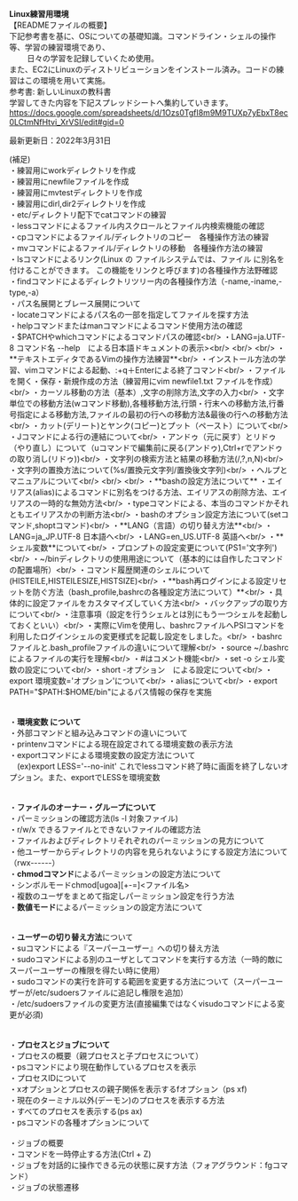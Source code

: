**Linux練習用環境**<br/>
【READMEファイルの概要】<br/>
下記参考書を基に、OSについての基礎知識。コマンドライン・シェルの操作等、学習の練習環境であり、<br/>　　
日々の学習を記録していくため使用。<br/>
また、EC2にLinuxのディストリビューションをインストール済み。コードの練習はこの環境を用いて実施。
<br/>
参考書: 新しいLinuxの教科書　　
<br/>
学習してきた内容を下記スプレッドシートへ集約していきます。<br/>
https://docs.google.com/spreadsheets/d/1Ozs0TgfI8m9M9TUXp7yEbxT8ec0LCtmNfHtvi_XrVSI/edit#gid=0


最新更新日：2022年3月31日

(補足)<br/>
・練習用にworkディレクトリを作成<br/>
・練習用にnewfileファイルを作成<br/>
・練習用にmvtestディレクトリを作成<br/>
・練習用にdirl,dir2ディレクトリを作成<br/>
・etc/ディレクトリ配下でcatコマンドの練習<br/>
・lessコマンドによるファイル内スクロールとファイル内検索機能の確認<br/>
・cpコマンドによるファイル/ディレクトリのコピー　各種操作方法の練習<br/>
・mvコマンドによるファイル/ディレクトリの移動　各種操作方法の練習<br/>
・lsコマンドによるリンク(Linux の ファイルシステムでは、ファイル に別名を付けることができます。 この機能をリンクと呼びます)の各種操作方法野確認<br/>
・findコマンドによるディレクトリツリー内の各種操作方法（-name,-iname,-type,-a）<br/>
・パス名展開とブレース展開について<br/>
・locateコマンドによるパス名の一部を指定してファイルを探す方法<br/>
・helpコマンドまたはmanコマンドによるコマンド使用方法の確認<br/>
・$PATCHやwhichコマンドによるコマンドパスの確認<br/>
・LANG=ja.UTF-8 コマンド名 --help　による日本語ドキュメントの表示><br/>
<br/>
<br/>
  ・**テキストエディタであるVimの操作方法練習**<br/>
    ・インストール方法の学習、vimコマンドによる起動、:+q＋Enterによる終了コマンド<br/>
    ・ファイルを開く・保存・新規作成の方法（練習用にvim newfile1.txt ファイルを作成）<br/>
    ・カーソル移動の方法（基本）,文字の削除方法,文字の入力<br/>
    ・文字単位での移動方法(wコマンド移動),各種移動方法,行頭・行末への移動方法,行番号指定による移動方法,ファイルの最初の行への移動方法&最後の行への移動方法<br/>
    ・カット(デリート)とヤンク(コピー)とプット（ペースト）について<br/>
    ・Jコマンドによる行の連結について<br/>
    ・アンドゥ（元に戻す）とリドゥ（やり直し）について（uコマンドで編集前に戻る(アンドゥ),Ctrl+rでアンドゥの取り消し(リドゥ))<br/>
    ・文字列の検索方法と結果の移動方法(/,?,n,N)<br/>
    ・文字列の置換方法について(%s/置換元文字列/置換後文字列)<br/>
    ・ヘルプとマニュアルについて<br/>
<br/>
<br/>
  ・**bashの設定方法について**
    ・エイリアス(alias)によるコマンドに別名をつける方法、エイリアスの削除方法、エイリアスの一時的な無効方法<br/>
    ・typeコマンドによる、本当のコマンドかそれともエイリアスかの判断方法<br/>
    ・bashのオプション設定方法について(setコマンド,shoptコマンド)<br/>
    ・**LANG（言語）の切り替え方法**<br/>
      ・LANG=ja_JP.UTF-8 日本語へ<br/>
      ・LANG=en_US.UTF-8 英語へ<br/>
    ・**シェル変数**について<br/>
      ・プロンプトの設定変更について(PS1='文字列')<br/>
      ・~/binディレクトリの使用用途について（基本的には自作したコマンドの配置場所）<br/>
      ・コマンド履歴関連のシェルについて(HISTEILE,HISTEILESIZE,HISTSIZE)<br/>
    ・**bash再ログインによる設定リセットを防ぐ方法（bash_profile,bashrcの各種設定方法について）**<br/>
      ・具体的に設定ファイルをカスタマイズしていく方法<br/>
      ・バックアップの取り方について<br/>
      ・注意事項（設定を行うシェルとは別にもう一つシェルを起動しておくといい）<br/>
      ・実際にVimを使用し、bashrcファイルへPSIコマンドを利用したログインシェルの変更様式を記載し設定をしました。<br/>
      ・bashrcファイルと.bash_profileファイルの違いについて理解<br/>
      ・source ~/.bashrc によるファイルの実行を理解<br/>
      ・#はコメント機能<br/>
      ・set -o シェル変数の設定について<br/>
      ・short -オプション　による設定について<br/>
      ・export 環境変数='オプション'について<br/>
      ・aliasについて<br/>
      ・export PATH="$PATH:$HOME/bin"によるパス情報の保存を実施<br/>
<br/>
<br/>
  ・**環境変数 について**<br/>
    ・外部コマンドと組み込みコマンドの違いについて<br/>
    ・printenvコマンドによる現在設定されてる環境変数の表示方法<br/>
    ・exportコマンドによる環境変数の設定方法について<br/>
    　(ex)export LESS='--no-init' これでlessコマンド終了時に画面を終了しないオプション。また、exportでLESSを環境変数<br/>
<br/>
<br/>
  ・**ファイルのオーナー・グループについて**<br/>
    ・パーミッションの確認方法(ls -l 対象ファイル)<br/>
    ・r/w/x できるファイルとできないファイルの確認方法<br/>
    ・ファイルおよびディレクトリそれぞれのパーミッションの見方について<br/>
    ・他ユーザーからディレクトリの内容を見られないようにする設定方法について（rwx------）<br/>
    ・**chmodコマンド**によるパーミッションの設定方法について<br/>
      ・シンボルモードchmod[ugoa][+-=]<ファイル名><br/>
      ・複数のユーザをまとめて指定しパーミッション設定を行う方法<br/>
    ・**数値モード**によるパーミッションの設定方法について<br/>
<br/>
<br/>
  ・**ユーザーの切り替え方法**について<br/>
    ・suコマンドによる『スーパーユーザー』への切り替え方法<br/>
    ・sudoコマンドによる別のユーザとしてコマンドを実行する方法（一時的敵にスーパーユーザーの権限を得たい時に使用）<br/>
    ・sudoコマンドの実行を許可する範囲を変更する方法について（スーパーユーザーが/etc/sudoersファイルに追記し権限を追加）<br/>
    ・/etc/sudoersファイルの変更方法(直接編集ではなくvisudoコマンドによる変更が必須)<br/>
<br/>
<br/>
  ・**プロセスとジョブについて**<br/>
    ・プロセスの概要（親プロセスと子プロセスについて）<br/>
    ・psコマンドにより現在動作しているプロセスを表示<br/>
    ・プロセスIDについて<br/>
    ・xオプションとプロセスの親子関係を表示するfオプション（ps xf)<br/>
    ・現在のターミナル以外(デーモン)のプロセスを表示する方法<br/>
    ・すべてのプロセスを表示する(ps ax)<br/>
    ・psコマンドの各種オプションについて<br/>
    <br/>
    ・ジョブの概要<br/>
    ・コマンドを一時停止する方法(Ctrl + Z)<br/>
    ・ジョブを対話的に操作できる元の状態に戻す方法（フォアグラウンド：fgコマンド）<br/>
    ・ジョブの状態遷移
    
    
    
    
    
    
    